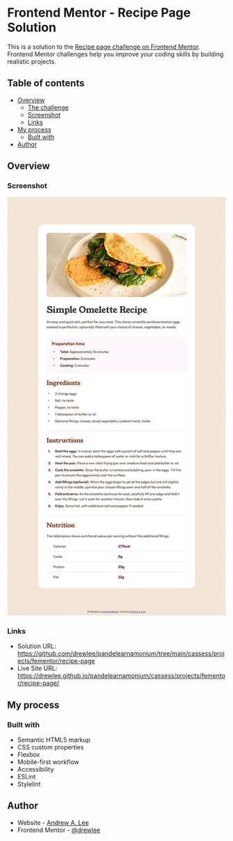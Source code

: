 # Frontend Mentor - Recipe Page Solution

This is a solution to the [Recipe page challenge on Frontend Mentor](https://www.frontendmentor.io/challenges/recipe-page-KiTsR8QQKm). Frontend Mentor challenges help you improve your coding skills by building realistic projects.

## Table of contents

- [Overview](#overview)
  - [The challenge](#the-challenge)
  - [Screenshot](#screenshot)
  - [Links](#links)
- [My process](#my-process)
  - [Built with](#built-with)
- [Author](#author)

## Overview

### Screenshot

![Screenshot of recipe page](./screenshot.png)

### Links

- Solution URL: https://github.com/drewlee/pandelearnamonium/tree/main/cassess/projects/fementor/recipe-page
- Live Site URL: https://drewlee.github.io/pandelearnamonium/cassess/projects/fementor/recipe-page/

## My process

### Built with

- Semantic HTML5 markup
- CSS custom properties
- Flexbox
- Mobile-first workflow
- Accessibility
- ESLint
- Stylelint

## Author

- Website - [Andrew A. Lee](https://github.com/drewlee)
- Frontend Mentor - [@drewlee](https://www.frontendmentor.io/profile/drewlee)
